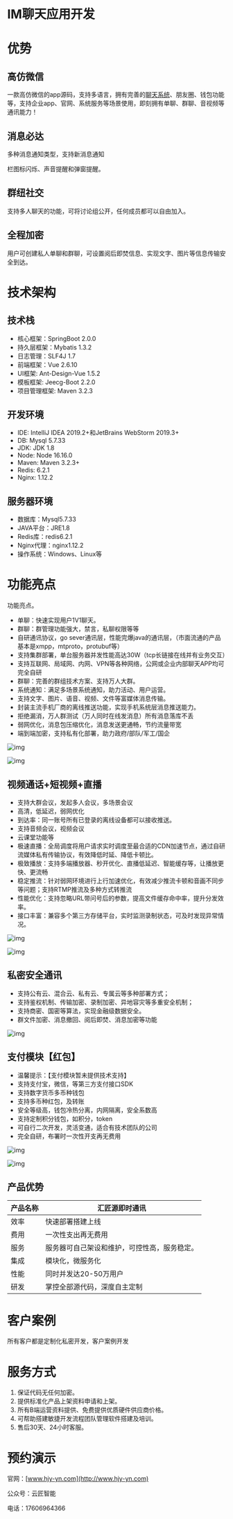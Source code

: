 # IM聊天应用开发
# 优势

## 高仿微信

一款高仿微信的app源码，支持多语言，拥有完善的[聊天系统](https://www.yuqunw.com/tag/liaotianxitong)、朋友圈、钱包功能等，支持企业app、官网、系统服务等场景使用，即刻拥有单聊、群聊、音视频等通讯能力！

## 消息必达

多种消息通知类型，支持新消息通知

栏图标闪烁、声音提醒和弹窗提醒。

## 群纽社交

支持多人聊天的功能，可将讨论组公开，任何成员都可以自由加入。

## 全程加密

用户可创建私人单聊和群聊，可设置阅后即焚信息、实现文字、图片等信息传输安全到达。

# 技术架构

## 技术栈

- 核心框架：SpringBoot 2.0.0
- 持久层框架：Mybatis 1.3.2
- 日志管理：SLF4J 1.7
- 前端框架：Vue 2.6.10
- UI框架: Ant-Design-Vue 1.5.2
- 模板框架: Jeecg-Boot 2.2.0
- 项目管理框架: Maven 3.2.3

## 开发环境

- IDE: IntelliJ IDEA 2019.2+和JetBrains WebStorm 2019.3+
- DB: Mysql 5.7.33
- JDK: JDK 1.8
- Node: Node 16.16.0
- Maven: Maven 3.2.3+
- Redis: 6.2.1
- Nginx: 1.12.2

## 服务器环境

- 数据库：Mysql5.7.33
- JAVA平台：JRE1.8
- Redis库：redis6.2.1
- Nginx代理：nginx1.12.2
- 操作系统：Windows、Linux等

# 功能亮点

功能亮点。

- 单聊：快速实现用户1V1聊天。
- 群聊：群管理功能强大，禁言，私聊权限等等
- 自研通讯协议，go sever通讯层，性能完爆java的通讯层，（市面流通的产品基本是xmpp，mtproto，protubuf等）
- 支持集群部署，单台服务器并发性能高达30W（tcp长链接在线并有业务交互）
- 支持互联网、局域网、内网、VPN等各种网络，公网或企业内部聊天APP均可完全自研
- 群聊：完善的群组技术方案、支持万人大群。
- 系统通知：满足多场景系统通知，助力活动、用户运营。
- 支持文字、图片、语音、视频、文件等富媒体消息传输。
- 封装主流手机厂商的离线推送功能，实现手机系统层消息推送能力。
- 拒绝漏消，万人群测试（万人同时在线发消息）所有消息落库不丢
- 弱网优化，消息包压缩优化，消息发送更通畅，节约流量带宽
- 端到端加密，支持私有化部署，助力政府/部队/军工/国企

![img](http://ryus0kq0c.hn-bkt.clouddn.com/uPic/%E6%9C%8D%E5%8A%A1.png)

![img](http://ryus0kq0c.hn-bkt.clouddn.com/uPic/%E6%B6%88%E6%81%AF.png)

## 视频通话+短视频+直播

- 支持大群会议，发起多人会议，多场景会议
- 高清，低延迟，弱网优化
- 到达率：同一账号所有已登录的离线设备都可以接收推送。
- 支持音频会议，视频会议
- 云课堂功能等
- 极速直播：全局调度将用户请求实时调度至最合适的CDN加速节点，通过自研流媒体私有传输协议，有效降低时延、降低卡顿比。
- 极致播放：支持多端播放器、秒开优化、直播低延迟、智能缓存等，让播放更快、更流畅
- 稳定推流：针对弱网环境进行上行加速优化，有效减少推流卡顿和音画不同步等问题；支持RTMP推流及多种方式转推流
- 性能优化：支持忽略URL带问号后的参数，提高文件缓存命中率，提升分发效率。
- 接口丰富：兼容多个第三方存储平台，实时监测录制状态，可及时发现异常情况。

![img](http://ryus0kq0c.hn-bkt.clouddn.com/uPic/image-20230805153755529.png)

![img](http://ryus0kq0c.hn-bkt.clouddn.com/uPic/image-20230805153755591.png)

## 私密安全通讯

- 支持公有云、混合云、私有云、专属云等多种部署方式；
- 支持鉴权机制、传输加密、录制加密、异地容灾等多重安全机制；
- 支持商密、国密等算法，实现金融级数据安全。
- 群文件加密、消息撤回、阅后即焚、消息加密等功能

![img](http://ryus0kq0c.hn-bkt.clouddn.com/uPic/6a1d75dd4bc2591a1166fa2420c498d2.png)

## 支付模块【红包】

- 温馨提示：【支付模块暂未提供技术支持】
- 支持支付宝，微信，等第三方支付接口SDK
- 支持数字货币多币种钱包
- 支持多币种红包，及转账
- 安全等级高，钱包冷热分离，内网隔离，安全系数高
- 支持定制积分钱包，如积分，token
- 可自行二次开发，灵活变通，适合有技术团队的公司
- 完全自研，布署时一次性开支再无费用

![img](http://ryus0kq0c.hn-bkt.clouddn.com/uPic/image-20230805153755654.png)

![img](http://ryus0kq0c.hn-bkt.clouddn.com/uPic/image-20230805153755685.png)

## 产品优势

| 产品名称 | 汇匠源即时通讯                               |
| -------- | -------------------------------------------- |
| 效率     | 快速部署搭建上线                             |
| 费用     | 一次性支出再无费用                           |
| 服务     | 服务器可自己架设和维护，可控性高，服务稳定。 |
| 集成     | 模块化，微服务化                             |
| 性能     | 同时并发达20-50万用户                        |
| 研发     | 掌控全部源代码，深度自主定制                 |

# 客户案例

所有客户都是定制化私密开发，客户案例开发

# 服务方式

1. 保证代码无任何加密。
2. 提供标准化产品上架资料申请和上架。
3. 所有B端运营资料提供、免费提供优质硬件供应商价格。
4. 可帮助搭建敏捷开发流程团队管理软件搭建及培训。
5. 售后30天、24小时客服。

# 预约演示

官网：[www.hjy-yn.com](http://www.hjy-yn.com)

公众号：云匠智能

电话：17606964366

